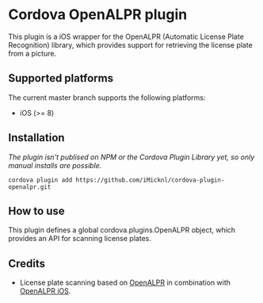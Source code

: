 # Cordova OpenALPR plugin
This plugin is a iOS wrapper for the OpenALPR (Automatic License Plate Recognition) library, which provides support for retrieving the license plate from a picture.  

## Supported platforms
The current master branch supports the following platforms:
- iOS (>= 8)

## Installation

_The plugin isn't publised on NPM or the Cordova Plugin Library yet, so only manual installs are possible._

`cordova plugin add https://github.com/iMicknl/cordova-plugin-openalpr.git`

## How to use
This plugin defines a global cordova.plugins.OpenALPR object, which provides an API for scanning license plates.

## Credits
- License plate scanning based on [OpenALPR](https://github.com/openalpr/openalpr) in combination with [OpenALPR iOS](https://github.com/twelve17/openalpr-ios).